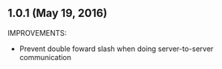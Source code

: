 ## 1.0.1 (May 19, 2016)

IMPROVEMENTS:
 * Prevent double foward slash when doing server-to-server communication